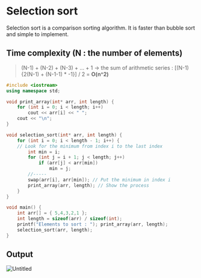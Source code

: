 # Selection sort
Selection sort is a comparison sorting algorithm. It is faster than bubble sort and simple to implement.

## Time complexity (N : the number of elements)
> (N-1) + (N-2) + (N-3) + ... + 1 -> the sum of arithmetic series : [(N-1){2(N-1) + (N-1-1) * -1}] / 2 = **O(n^2)**

~~~c++
#include <iostream>
using namespace std;

void print_array(int* arr, int length) {
	for (int i = 0; i < length; i++)
		cout << arr[i] << " ";
	cout << "\n";
}

void selection_sort(int* arr, int length) {
	for (int i = 0; i < length - 1; i++) {
    // Look for the minimum from index i to the last index
		int min = i;
		for (int j = i + 1; j < length; j++)
			if (arr[j] < arr[min])
				min = j;
		//-----
		swap(arr[i], arr[min]); // Put the minimum in index i
		print_array(arr, length); // Show the process
	}
}

void main() {
	int arr[] = { 5,4,3,2,1 };
	int length = sizeof(arr) / sizeof(int);
	printf("Elements to sort : "); print_array(arr, length);
	selection_sort(arr, length);
}
~~~

## Output
![Untitled](https://user-images.githubusercontent.com/67142421/149547901-8ea63e8e-81b0-4cda-8e16-53b023ba928a.png)
